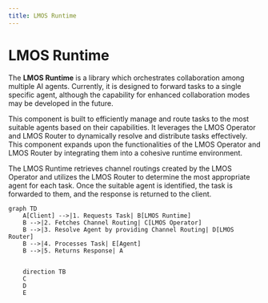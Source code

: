 ```yaml
---
title: LMOS Runtime
---
```


# LMOS Runtime

The **LMOS Runtime** is a library which orchestrates collaboration among multiple AI agents. Currently, it is designed to forward tasks to a single specific agent, although the capability for enhanced collaboration modes may be developed in the future.

This component is built to efficiently manage and route tasks to the most suitable agents based on their capabilities. It leverages the LMOS Operator and LMOS Router to dynamically resolve and distribute tasks effectively. This component expands upon the functionalities of the LMOS Operator and LMOS Router by integrating them into a cohesive runtime environment.

The LMOS Runtime retrieves channel routings created by the LMOS Operator and utilizes the LMOS Router to determine the most appropriate agent for each task. Once the suitable agent is identified, the task is forwarded to them, and the response is returned to the client.

```mermaid
graph TD
    A[Client] -->|1. Requests Task| B[LMOS Runtime]
    B -->|2. Fetches Channel Routing| C[LMOS Operator]
    B -->|3. Resolve Agent by providing Channel Routing| D[LMOS Router]
    B -->|4. Processes Task| E[Agent]
    B -->|5. Returns Response| A

    
    direction TB
    C
    D
    E
```
